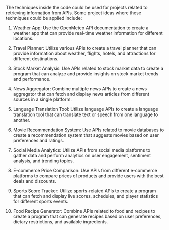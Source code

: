 The techniques inside the code could be used for projects related to retrieving information from APIs. Some project ideas where these techniques could be applied include:

1. Weather App: Use the OpenMeteo API documentation to create a weather app that can provide real-time weather information for different locations.

2. Travel Planner: Utilize various APIs to create a travel planner that can provide information about weather, flights, hotels, and attractions for different destinations.

3. Stock Market Analysis: Use APIs related to stock market data to create a program that can analyze and provide insights on stock market trends and performance.

4. News Aggregator: Combine multiple news APIs to create a news aggregator that can fetch and display news articles from different sources in a single platform.

5. Language Translation Tool: Utilize language APIs to create a language translation tool that can translate text or speech from one language to another.

6. Movie Recommendation System: Use APIs related to movie databases to create a recommendation system that suggests movies based on user preferences and ratings.

7. Social Media Analytics: Utilize APIs from social media platforms to gather data and perform analytics on user engagement, sentiment analysis, and trending topics.

8. E-commerce Price Comparison: Use APIs from different e-commerce platforms to compare prices of products and provide users with the best deals and discounts.

9. Sports Score Tracker: Utilize sports-related APIs to create a program that can fetch and display live scores, schedules, and player statistics for different sports events.

10. Food Recipe Generator: Combine APIs related to food and recipes to create a program that can generate recipes based on user preferences, dietary restrictions, and available ingredients.